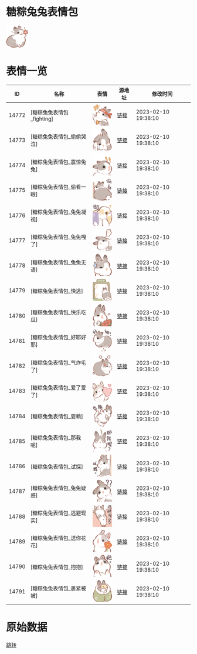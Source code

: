 # 糖粽兔兔表情包

<img src="./cover.png" height="60" alt="cover" />

# 表情一览

|ID|名称|表情|源地址|修改时间|
|----|----|----|----|----|
|14772|[糖粽兔兔表情包_fighting]|<img src="./pic/014772_%5B糖粽兔兔表情包_fighting%5D.png" height="60" alt="fighting"/>|[链接](https://i0.hdslb.com/bfs/garb/2249fb0249a55299dae861262d7c0db367fee8c0.png)|2023-02-10 19:38:10|
|14773|[糖粽兔兔表情包_偷偷哭泣]|<img src="./pic/014773_%5B糖粽兔兔表情包_偷偷哭泣%5D.png" height="60" alt="偷偷哭泣"/>|[链接](https://i0.hdslb.com/bfs/garb/a77df70f75b4bc289971b9a6a922dbdb896d80b6.png)|2023-02-10 19:38:10|
|14774|[糖粽兔兔表情包_震惊兔兔]|<img src="./pic/014774_%5B糖粽兔兔表情包_震惊兔兔%5D.png" height="60" alt="震惊兔兔"/>|[链接](https://i0.hdslb.com/bfs/garb/7a083862bb5bd9bd0d04c16a9aecf693ced501d8.png)|2023-02-10 19:38:10|
|14775|[糖粽兔兔表情包_偷看一眼]|<img src="./pic/014775_%5B糖粽兔兔表情包_偷看一眼%5D.png" height="60" alt="偷看一眼"/>|[链接](https://i0.hdslb.com/bfs/garb/997aa967364175bb793a394b1b9be888291a8d90.png)|2023-02-10 19:38:10|
|14776|[糖粽兔兔表情包_兔兔凝视]|<img src="./pic/014776_%5B糖粽兔兔表情包_兔兔凝视%5D.png" height="60" alt="兔兔凝视"/>|[链接](https://i0.hdslb.com/bfs/garb/c858dbeeb3c7035befb7076a651b9601740dd2c5.png)|2023-02-10 19:38:10|
|14777|[糖粽兔兔表情包_兔兔嘎了]|<img src="./pic/014777_%5B糖粽兔兔表情包_兔兔嘎了%5D.png" height="60" alt="兔兔嘎了"/>|[链接](https://i0.hdslb.com/bfs/garb/582244e65fd688af480ef9d5e55be9b8c1971cd0.png)|2023-02-10 19:38:10|
|14778|[糖粽兔兔表情包_兔兔无语]|<img src="./pic/014778_%5B糖粽兔兔表情包_兔兔无语%5D.png" height="60" alt="兔兔无语"/>|[链接](https://i0.hdslb.com/bfs/garb/5574f4be768e7bd2feb864ed3eed417a0589b8f9.png)|2023-02-10 19:38:10|
|14779|[糖粽兔兔表情包_快逃]|<img src="./pic/014779_%5B糖粽兔兔表情包_快逃%5D.png" height="60" alt="快逃"/>|[链接](https://i0.hdslb.com/bfs/garb/a76822c764202bfe5fd11edf812c50c7da0d55d2.png)|2023-02-10 19:38:10|
|14780|[糖粽兔兔表情包_快乐吃瓜]|<img src="./pic/014780_%5B糖粽兔兔表情包_快乐吃瓜%5D.png" height="60" alt="快乐吃瓜"/>|[链接](https://i0.hdslb.com/bfs/garb/0aa4e47964e6847b7d70c25b3b8864b83544581d.png)|2023-02-10 19:38:10|
|14781|[糖粽兔兔表情包_好耶好耶]|<img src="./pic/014781_%5B糖粽兔兔表情包_好耶好耶%5D.png" height="60" alt="好耶好耶"/>|[链接](https://i0.hdslb.com/bfs/garb/7904dbc4503e8d6a7bbcfc5298a51cd160729dfc.png)|2023-02-10 19:38:10|
|14782|[糖粽兔兔表情包_气炸毛了]|<img src="./pic/014782_%5B糖粽兔兔表情包_气炸毛了%5D.png" height="60" alt="气炸毛了"/>|[链接](https://i0.hdslb.com/bfs/garb/5e5da31e2eb9694c55fbfbe0bf2c5d615a6591a4.png)|2023-02-10 19:38:10|
|14783|[糖粽兔兔表情包_爱了爱了]|<img src="./pic/014783_%5B糖粽兔兔表情包_爱了爱了%5D.png" height="60" alt="爱了爱了"/>|[链接](https://i0.hdslb.com/bfs/garb/4c0d7e89945bac8df8b9c50f1504b67c54298232.png)|2023-02-10 19:38:10|
|14784|[糖粽兔兔表情包_耍赖]|<img src="./pic/014784_%5B糖粽兔兔表情包_耍赖%5D.png" height="60" alt="耍赖"/>|[链接](https://i0.hdslb.com/bfs/garb/f654a55c20fe1ceb7c5a7ba5bb147251417251ad.png)|2023-02-10 19:38:10|
|14785|[糖粽兔兔表情包_那我呢]|<img src="./pic/014785_%5B糖粽兔兔表情包_那我呢%5D.png" height="60" alt="那我呢"/>|[链接](https://i0.hdslb.com/bfs/garb/6de6076b47c3125c174ae02aa55a0640d47f848c.png)|2023-02-10 19:38:10|
|14786|[糖粽兔兔表情包_试探]|<img src="./pic/014786_%5B糖粽兔兔表情包_试探%5D.png" height="60" alt="试探"/>|[链接](https://i0.hdslb.com/bfs/garb/e50644ff26ce4ad149e8c40e6eeadc7e2a7a8f1a.png)|2023-02-10 19:38:10|
|14787|[糖粽兔兔表情包_兔兔疑惑]|<img src="./pic/014787_%5B糖粽兔兔表情包_兔兔疑惑%5D.png" height="60" alt="兔兔疑惑"/>|[链接](https://i0.hdslb.com/bfs/garb/ea36e9398f99a52536222840b38b258920ae41d2.png)|2023-02-10 19:38:10|
|14788|[糖粽兔兔表情包_逃避现实]|<img src="./pic/014788_%5B糖粽兔兔表情包_逃避现实%5D.png" height="60" alt="逃避现实"/>|[链接](https://i0.hdslb.com/bfs/garb/cfdf7b5990668d08c2833bcf2893f7251235451f.png)|2023-02-10 19:38:10|
|14789|[糖粽兔兔表情包_送你花花]|<img src="./pic/014789_%5B糖粽兔兔表情包_送你花花%5D.png" height="60" alt="送你花花"/>|[链接](https://i0.hdslb.com/bfs/garb/13b7372392da38775c71e5c012699d0eb2dc9a9d.png)|2023-02-10 19:38:10|
|14790|[糖粽兔兔表情包_抱抱]|<img src="./pic/014790_%5B糖粽兔兔表情包_抱抱%5D.png" height="60" alt="抱抱"/>|[链接](https://i0.hdslb.com/bfs/garb/5483163e70e3bb2705c1eedf313ca066617a9518.png)|2023-02-10 19:38:10|
|14791|[糖粽兔兔表情包_裹紧被被]|<img src="./pic/014791_%5B糖粽兔兔表情包_裹紧被被%5D.png" height="60" alt="裹紧被被"/>|[链接](https://i0.hdslb.com/bfs/garb/2cd2f54de1d80c3dc241d3a8261b07995511774e.png)|2023-02-10 19:38:10|

# 原始数据

[跳转](./raw.json)

